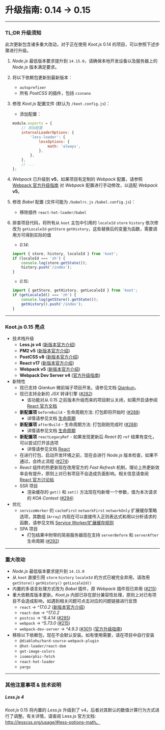 # 升级指南: 0.14 -> 0.15

---

### TL;DR 升级须知

此次更新包含诸多重大改动，对于正在使用 _Koot.js_ 0.14 的项目，可以参照下述步骤进行升级。

1. _Node.js_ 最低版本要求提升到 `14.15.0`，请确保本地开发设备以及服务器上的 _Node.js_ 版本满足要求。

2. 将以下依赖包更新到最新版本：

    - `autoprefixer`
    - 所有 _PostCSS_ 的插件，包括 `cssnano`

3. 修改 _Koot.js_ 配置文件 (默认为 `/koot.config.js`)：

    - 添加配置：

    ```javascript
    module.exports = {
        // 添加配置
        internalLoaderOptions: {
            'less-loader': {
                lessOptions: {
                    math: 'always',
                },
            },
        },
        // ...
    };
    ```

4. _Webpack_ 已升级到 **v5**，如果项目有定制的 _Webpack_ 配置，请参照 [Webpack 官方升级指南](https://webpack.js.org/migrate/5/) 对 _Webpack_ 配置进行手动修改，以适配 _Webpack_ **v5**。

5. 修改 _Babel_ 配置 (文件可能为 `/babelrc.js` `/babel.config.js`)：

    - 移除插件 `react-hot-loader/babel`

6. 排查项目代码，将所有从 `koot` 主包中引用的 `localeId` `store` `history` 依次修改为 `getLocaleId` `getStore` `getHistory`，这些替换后的变量为函数，需要调用方可得到实际的值

    - _0.14_:

    ```javascript
    import { store, history, localeId } from 'koot';
    if (localeId === 'zh') {
        console.log(store.getState());
        history.push('/index');
    }
    ```

    - _0.15_:

    ```javascript
    import { getStore, getHistory, getLocaleId } from 'koot';
    if (getLocaleId() === 'zh') {
        console.log(getStore().getState());
        getHistory().push('/index');
    }
    ```

---

### Koot.js 0.15 亮点

-   技术栈升级
    -   **Less.js v4** ([新版本官方介绍](https://github.com/less/less.js/releases/tag/v4.0.0))
    -   **PM2 v5** ([新版本官方介绍](https://github.com/Unitech/pm2/releases/tag/5.0.0))
    -   **PostCSS v8** ([新版本官方介绍](https://evilmartians.com/chronicles/postcss-8-plugin-migration))
    -   **React v17** ([新版本官方介绍](https://reactjs.org/blog/2020/10/20/react-v17.html))
    -   **Webpack v5** ([新版本官方介绍](https://webpack.js.org/blog/2020-10-10-webpack-5-release))
    -   **Webpack Dev Server v4** ([官方升级指南](https://github.com/webpack/webpack-dev-server/blob/master/migration-v4.md))
-   新特性
    -   现已支持 _Qiankun_ 微前端子项目开发。请参见文档 [Qiankun](https://koot.js.org/#/qiankun)。
    -   现已支持全新的 _JSX_ 转译引擎 ([#282](https://github.com/cmux/koot/issues/282))
        -   该功能对从 0.15 之前版本升级而来的项目默认关闭，如需开启请参阅 [React 官方文档](https://reactjs.org/blog/2020/09/22/introducing-the-new-jsx-transform.html)
    -   **新配置项** `beforeBuild` - 生命周期方法: 打包即将开始时 ([#288](https://github.com/cmux/koot/issues/288))
        -   详情请参见文档 [生命周期](https://koot.js.org/#/life-cycle?id=打包)
    -   **新配置项** `afterBuild` - 生命周期方法: 打包刚刚完成时 ([#288](https://github.com/cmux/koot/issues/288))
        -   详情请参见文档 [生命周期](https://koot.js.org/#/life-cycle?id=打包)
    -   **新配置项** `reactLegacyRef` - 如果发现更新后 _React_ 的 `ref` 结果有变化，可以尝试打开该选项
        -   详情请参见文档 [React](https://koot.js.org/#/react?id=reactLegacyRef)
    -   在进行打包、启动开发环境之前，现在会进行 _Node.js_ 版本检查，如果不通过，会终止流程 ([#274](https://github.com/cmux/koot/issues/274))
    -   _React_ 组件的热更新现在改用官方的 _Fast Refresh_ 机制，理论上热更新效率会有提升，原则上对已有项目不会造成负面影响。相关信息请查阅 [React 官方讨论帖](https://github.com/facebook/react/issues/16604)
    -   SSR 项目
        -   渲染缓存的 `get()` 和 `set()` 方法现在均新增一个参数，值为本次请求的 _KOA Context_ ([#294](https://github.com/cmux/koot/issues/294))
-   优化
    -   `serviceWorker` 的 `cacheFirst` `networkFirst` `networkOnly` 扩展缓存策略选项，其数组 (`Array`) 内现在可以直接传入正则表达式和用以分析请求的函数，请参见文档 [Service Worker/扩展缓存规则](/pwa?id=扩展缓存规则)
    -   SPA 项目
        -   打包结果中附带的简易服务器现在支持 `serverBefore` 和 `serverAfter` 生命周期 ([#292](https://github.com/cmux/koot/issues/292))

---

### 重大改动

-   _Node.js_ 最低版本要求提升到 `14.15.0`
-   从 `koot` 直接引用 `store` `history` `localeId` 的方式已被完全弃用，请改用 `getStore()` `getHistory()` `getLocaleId()`
-   内置的多语言处理方式改为 _Babel_ 插件，原 _Webpack_ 插件现已弃用 ([#215](https://github.com/cmux/koot/issues/215))
-   重大依赖库版本更新。_Koot.js_ 内部已存在部分兼容性处理，原则上对已有项目不会造成影响，如遇到相关问题可点击对应的问题链接进行反馈
    -   `react` -> _^17.0.2_ ([新版本官方介绍](https://reactjs.org/blog/2020/10/20/react-v17.html))
    -   `react-dom` -> _^17.0.2_
    -   `postcss` -> _^8.4.14_ ([#285](https://github.com/cmux/koot/issues/285))
    -   `webpack` -> _^5.73.0_ ([#215](https://github.com/cmux/koot/issues/215))
    -   `webpack-dev-server` -> _^4.9.3_ ([#301](https://github.com/cmux/koot/issues/301)) ([官方升级指南](https://github.com/webpack/webpack-dev-server/blob/master/migration-v4.md))
-   移除以下依赖包，现在不会默认安装。如有使用需要，请在项目中自行安装
    -   `@diablohu/hard-source-webpack-plugin`
    -   `@hot-loader/react-dom`
    -   `get-image-colors`
    -   `isomorphic-fetch`
    -   `react-hot-loader`
    -   `yargs`

---

### 其他注意事项 & 技术说明

##### Less.js 4

_Koot.js_ 0.15 将内置的 _Less.js_ 升级到了 v4，后者对其默认的数值计算行为方式进行了调整。有关详情，请查阅 Less.js 官方文档: http://lesscss.org/usage/#less-options-math。
